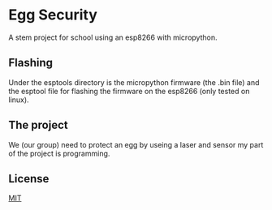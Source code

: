 # Egg Security
A stem project for school using an esp8266 with micropython.

## Flashing
Under the esptools directory is the micropython firmware (the .bin file) and the esptool file for flashing the firmware on the esp8266 (only tested on linux).

## The project
We (our group) need to protect an egg by useing a laser and sensor my part of the project is programming.

## License
[MIT](https://choosealicense.com/licenses/mit/)
